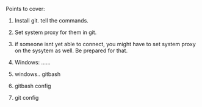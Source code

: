 Points to cover:

1. Install git. tell the commands.
2. Set system proxy for them in git.
3. if someone isnt yet able to connect, you might have to set system proxy on the sysytem as well. Be prepared for that.


4.  Windows:    ......


1. windows.. gitbash 
2. gitbash config
3. git config
